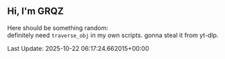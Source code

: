 ## Hi, I'm GRQZ
Here should be something random:  
definitely need `traverse_obj` in my own scripts. gonna steal it from yt-dlp.


Last Update: 2025-10-22 06:17:24.662015+00:00

